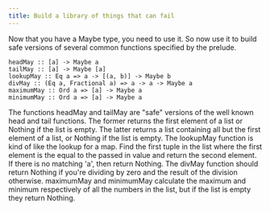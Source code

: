 ```yaml
---
title: Build a library of things that can fail
---
```


Now that you have a Maybe type, you need to use it.  So now use it to build
safe versions of several common functions specified by the prelude.

    headMay :: [a] -> Maybe a
    tailMay :: [a] -> Maybe [a]
    lookupMay :: Eq a => a -> [(a, b)] -> Maybe b
    divMay :: (Eq a, Fractional a) => a -> a -> Maybe a
    maximumMay :: Ord a => [a] -> Maybe a
    minimumMay :: Ord a => [a] -> Maybe a

The functions headMay and tailMay are "safe" versions of the well known head and
tail functions. The former returns the first element of a list or Nothing if the
list is empty. The latter returns a list containing all but the first element of
a list, or Nothing if the list is empty. The lookupMay function is kind of like
the lookup for a map. Find the first tuple in the list where the first element
is the equal to the passed in value and return the second element. If there is
no matching 'a', then return Nothing. The divMay function should return Nothing
if you're dividing by zero and the result of the division otherwise. maximumMay
and minimumMay calculate the maximum and minimum respectively of all the numbers
in the list, but if the list is empty they return Nothing.

